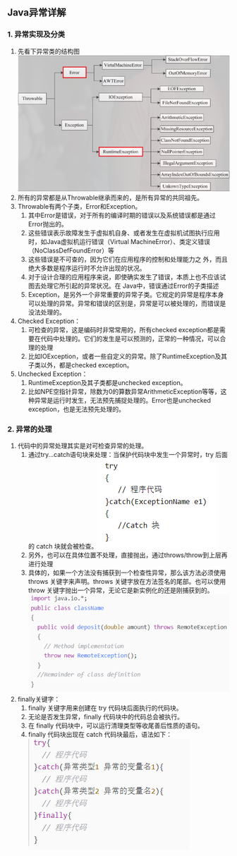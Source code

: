 ## Java异常详解

### 1. 异常实现及分类

1. 先看下异常类的结构图
   ![img_1.png](img_1.png)
2. 所有的异常都是从Throwable继承而来的，是所有异常的共同祖先。
3. Throwable有两个子类，Error和Exception。
    1. 其中Error是错误，对于所有的编译时期的错误以及系统错误都是通过Error抛出的。
    2. 这些错误表示故障发生于虚拟机自身、或者发生在虚拟机试图执行应用时，如Java虚拟机运行错误（Virtual MachineError）、类定义错误（NoClassDefFoundError）等
    3. 这些错误是不可查的，因为它们在应用程序的控制和处理能力之 外，而且绝大多数是程序运行时不允许出现的状况。
    4. 对于设计合理的应用程序来说，即使确实发生了错误，本质上也不应该试图去处理它所引起的异常状况。在 Java中，错误通过Error的子类描述
    5. Exception，是另外一个非常重要的异常子类。它规定的异常是程序本身可以处理的异常。异常和错误的区别是，异常是可以被处理的，而错误是没法处理的。
4. Checked Exception：
    1. 可检查的异常，这是编码时非常常用的，所有checked exception都是需要在代码中处理的。它们的发生是可以预测的，正常的一种情况，可以合理的处理
    2. 比如IOException，或者一些自定义的异常。除了RuntimeException及其子类以外，都是checked exception。
5. Unchecked Exception：
    1. RuntimeException及其子类都是unchecked exception。
    2. 比如NPE空指针异常，除数为0的算数异常ArithmeticException等等，这种异常是运行时发生，无法预先捕捉处理的。Error也是unchecked exception，也是无法预先处理的。

### 2. 异常的处理

1. 代码中的异常处理其实是对可检查异常的处理。
    1. 通过try...catch语句块来处理：当保护代码块中发生一个异常时，try 后面的 catch 块就会被检查。
       ![img.png](img.png)
    2. 另外，也可以在具体位置不处理，直接抛出，通过throws/throw到上层再进行处理
    3. 具体的，如果一个方法没有捕获到一个检查性异常，那么该方法必须使用 throws 关键字来声明。throws 关键字放在方法签名的尾部。也可以使用 throw 关键字抛出一个异常，无论它是新实例化的还是刚捕获到的。
       ![img_2.png](img_2.png)
2. finally关键字：
    1. finally 关键字用来创建在 try 代码块后面执行的代码块。
    2. 无论是否发生异常，finally 代码块中的代码总会被执行。
    3. 在 finally 代码块中，可以运行清理类型等收尾善后性质的语句。
    4. finally 代码块出现在 catch 代码块最后，语法如下：
       ![img_3.png](img_3.png)